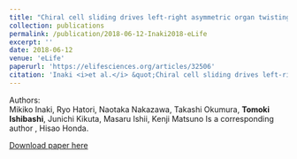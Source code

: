 ```yaml
---
title: "Chiral cell sliding drives left-right asymmetric organ twisting"
collection: publications
permalink: /publication/2018-06-12-Inaki2018-eLife
excerpt: ''
date: 2018-06-12
venue: 'eLife'
paperurl: 'https://elifesciences.org/articles/32506'
citation: 'Inaki <i>et al.</i> &quot;Chiral cell sliding drives left-right asymmetric organ twisting.&quot; <i>eLife</i> 2018;7:e32506.'
---
```


Authors:  
Mikiko Inaki, Ryo Hatori, Naotaka Nakazawa, Takashi Okumura, **Tomoki Ishibashi**, Junichi Kikuta, Masaru Ishii, Kenji Matsuno  Is a corresponding author , Hisao Honda.

[Download paper here](https://elifesciences.org/download/aHR0cHM6Ly9jZG4uZWxpZmVzY2llbmNlcy5vcmcvYXJ0aWNsZXMvMzI1MDYvZWxpZmUtMzI1MDYtdjEucGRm/elife-32506-v1.pdf?_hash=ANR5BoC6OawUy7vkl1P9bqPAcHlnluIy%2BJMD%2B7vEvWU%3D)
